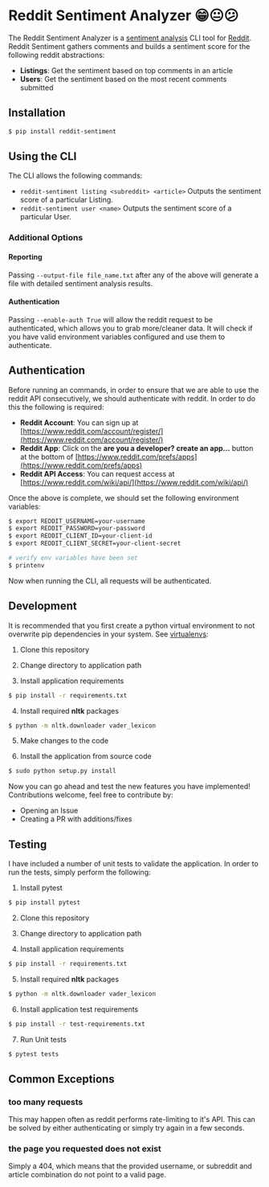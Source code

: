 # Reddit Sentiment Analyzer 😁😐😕

The Reddit Sentiment Analyzer is a [sentiment analysis](https://en.wikipedia.org/wiki/Sentiment_analysis) CLI tool for [Reddit](https://www.reddit.com/). Reddit Sentiment gathers comments and builds a sentiment score for the following reddit abstractions:

- **Listings**: Get the sentiment based on top comments in an article
- **Users**:  Get the sentiment based on the most recent comments submitted

## Installation ##

```bash
$ pip install reddit-sentiment
```

## Using the CLI ##

The CLI allows the following commands:

- `reddit-sentiment listing <subreddit> <article>` Outputs the sentiment score of a particular Listing.
- `reddit-sentiment user <name>` Outputs the sentiment score of a particular User.

### Additional Options ###

#### Reporting ####

Passing `--output-file file_name.txt` after any of the above will generate a file with detailed sentiment analysis results.

#### Authentication ####

Passing `--enable-auth True` will allow the reddit request to be authenticated, which allows you to grab more/cleaner data. It will check if you have valid environment variables configured and use them to authenticate.

## Authentication ##

Before running an commands, in order to ensure that we are able to use the reddit API consecutively, we should authenticate with reddit. In order to do this the following is required:

- **Reddit Account**: You can sign up at [https://www.reddit.com/account/register/](https://www.reddit.com/account/register/)
- **Reddit App**: Click on the **are you a developer? create an app...** button at the bottom of [https://www.reddit.com/prefs/apps](https://www.reddit.com/prefs/apps)
- **Reddit API Access**: You can request access at [https://www.reddit.com/wiki/api/](https://www.reddit.com/wiki/api/)

Once the above is complete, we should set the following environment variables:

```bash
$ export REDDIT_USERNAME=your-username
$ export REDDIT_PASSWORD=your-password
$ export REDDIT_CLIENT_ID=your-client-id
$ export REDDIT_CLIENT_SECRET=your-client-secret

# verify env variables have been set
$ printenv
```

Now when running the CLI, all requests will be authenticated.

## Development ##

It is recommended that you first create a python virtual environment to not overwrite pip dependencies in your system. See [virtualenvs](http://docs.python-guide.org/en/latest/dev/virtualenvs/):

1. Clone this repository

2. Change directory to application path

3. Install application requirements

```bash
$ pip install -r requirements.txt
```

4. Install required **nltk** packages

```bash
$ python -m nltk.downloader vader_lexicon
```

5. Make changes to the code

6. Install the application from source code

```bash
$ sudo python setup.py install
```

Now you can go ahead and test the new features you have implemented! Contributions welcome, feel free to contribute by:

- Opening an Issue
- Creating a PR with additions/fixes

## Testing ##

I have included a number of unit tests to validate the application. In order to run the tests, simply perform the following:

1. Install pytest

```bash
$ pip install pytest
```

2. Clone this repository

3. Change directory to application path

4. Install application requirements

```bash
$ pip install -r requirements.txt
```

5. Install required **nltk** packages

```bash
$ python -m nltk.downloader vader_lexicon
```

6. Install application test requirements

```bash
$ pip install -r test-requirements.txt
```

7. Run Unit tests

```bash
$ pytest tests
```

## Common Exceptions ##

### too many requests ###

This may happen often as reddit performs rate-limiting to it's API. This can be solved by either authenticating or simply try again in a few seconds.

### the page you requested does not exist ###

Simply a 404, which means that the provided username, or subreddit and article combination do not point to a valid page.